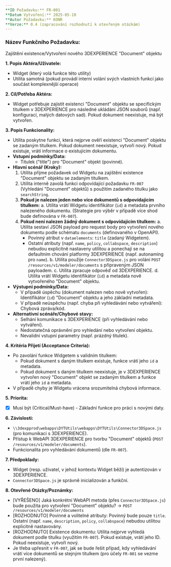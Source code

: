 ```yaml
---
**ID Požadavku:** FR-001
**Datum Vytvoření:** 2025-05-10
**Autor Požadavku:** KONR
**Verze:** 0.4 (zapracování rozhodnutí k otevřeným otázkám)
---
```


### Název Funkčního Požadavku:
Zajištění existence/Vytvoření nového 3DEXPERIENCE "Document" objektu

**1. Popis Aktéra/Uživatele:**
   - Widget (který volá funkce této utility)
   - Utilita samotná (pokud provádí interní volání svých vlastních funkcí jako součást komplexnější operace)

**2. Cíl/Potřeba Aktéra:**
   - Widget potřebuje zajistit existenci "Document" objektu se specifickým titulkem v 3DEXPERIENCE pro následné ukládání JSON souborů (např. konfigurací, malých datových sad). Pokud dokument neexistuje, má být vytvořen.

**3. Popis Funkcionality:**
   - Utilita poskytne funkci, která nejprve ověří existenci "Document" objektu se zadaným titulkem. Pokud dokument neexistuje, vytvoří nový. Pokud existuje, vrátí informace o existujícím dokumentu.
   - **Vstupní podmínky/Data:**
     - Titulek ("title") pro "Document" objekt (povinné).
   - **Hlavní scénář (Kroky):**
     1. Utilita přijme požadavek od Widgetu na zajištění existence "Document" objektu se zadaným titulkem.
     2. Utilita interně zavolá funkci odpovídající požadavku `FR-007` (Vyhledání "Document" objektů) s použitím zadaného titulku jako `searchString`.
     3. **Pokud je nalezen jeden nebo více dokumentů s odpovídajícím titulkem:**
        a. Utilita vrátí Widgetu identifikátor (`id`) a metadata prvního nalezeného dokumentu. (Strategie pro výběr v případě více shod bude definována v `FR-007`).
     4. **Pokud není nalezen žádný dokument s odpovídajícím titulkem:**
        a. Utilita sestaví JSON payload pro request body pro vytvoření nového dokumentu podle schématu `documents` (definovaného v OpenAPI).
           - Povinný atribut v `dataelements`: `title` (zadaný Widgetem).
           - Ostatní atributy (např. `name`, `policy`, `collabspace`, `description`) nebudou explicitně nastaveny utilitou a ponechají se na defaultním chování platformy 3DEXPERIENCE (např. autonaming pro `name`).
        b. Utilita použije `Connector3DSpace.js` pro volání `POST /resources/v1/modeler/documents` s připraveným JSON payloadem.
        c. Utilita zpracuje odpověď od 3DEXPERIENCE.
        d. Utilita vrátí Widgetu identifikátor (`id`) a metadata nově vytvořeného "Document" objektu.
   - **Výstupní podmínky/Data:**
     - V případě úspěchu (dokument nalezen nebo nově vytvořen): Identifikátor (`id`) "Document" objektu a jeho základní metadata.
     - V případě neúspěchu (např. chyba při vyhledávání nebo vytváření): Chybová zpráva/kód.
   - **Alternativní scénáře/Chybové stavy:**
     - Selhání komunikace s 3DEXPERIENCE (při vyhledávání nebo vytváření).
     - Nedostatečná oprávnění pro vyhledání nebo vytvoření objektu.
     - Nevalidní vstupní parametry (např. prázdný titulek).

**4. Kritéria Přijetí (Acceptance Criteria):**
   - Po zavolání funkce Widgetem s validním titulkem:
     - Pokud dokument s daným titulkem existuje, funkce vrátí jeho `id` a metadata.
     - Pokud dokument s daným titulkem neexistuje, je v 3DEXPERIENCE vytvořen nový "Document" objekt se zadaným titulkem a funkce vrátí jeho `id` a metadata.
   - V případě chyby je Widgetu vrácena srozumitelná chybová informace.

**5. Priorita:**
   - [X] Musí být (Critical/Must-have) - Základní funkce pro práci s novými daty.

**6. Závislosti:**
   - `\\3dexpprod\webapps\DYTUtils\webapps\DYTUtils\Connector3DSpace.js` (pro komunikaci s 3DEXPERIENCE).
   - Přístup k WebAPI 3DEXPERIENCE pro tvorbu "Document" objektů (`POST /resources/v1/modeler/documents`).
   - Funkcionalita pro vyhledávání dokumentů (dle `FR-007`).

**7. Předpoklady:**
   - Widget (resp. uživatel, v jehož kontextu Widget běží) je autentizován v 3DEXPERIENCE.
   - `Connector3DSpace.js` je správně inicializován a funkční.

**8. Otevřené Otázky/Poznámky:**
   - [VYŘEŠENO] Jaká konkrétní WebAPI metoda (přes `Connector3DSpace.js`) bude použita pro vytvoření "Document" objektu? -> `POST /resources/v1/modeler/documents`
   - [ROZHODNUTO] Povinné a volitelné atributy: Povinný bude pouze `title`. Ostatní (např. `name`, `description`, `policy`, `collabspace`) nebudou utilitou explicitně nastavovány.
   - [ROZHODNUTO] Existence dokumentu: Utilita nejprve vyhledá dokument podle titulku (využitím `FR-007`). Pokud existuje, vrátí jeho ID. Pokud neexistuje, vytvoří nový.
   - Je třeba upřesnit v `FR-007`, jak se bude řešit případ, kdy vyhledávání vrátí více dokumentů se stejným titulkem (pro účely `FR-001` se vezme první nalezený).
